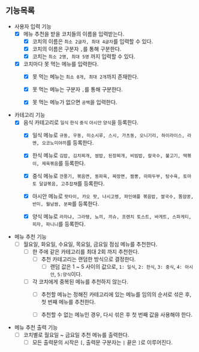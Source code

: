 ## 기능목록

* 사용자 입력 기능
    * [x] 메뉴 추천을 받을 코치들의 이름을 입력받는다.
        * [x] 코치의 이름은 `최소 2글자, 최대 4글자`를 입력할 수 있다.
        * [x] 코치의 이름은 구분자 `,`를 통해 구분한다.
        * [x] 코치는 `최소 2명, 최대 5명` 까지 입력할 수 있다.

    * [x] 코치마다 못 먹는 메뉴를 입력한다.
        * [x] 못 먹는 메뉴는 `최소 0개, 최대 2개`까지 존재한다.
        * [x] 못 먹는 메뉴는 구분자 `,`를 통해 구분한다.
        * [x] 못 먹는 메뉴가 없으면 `공백`을 입력한다.


* 카테고리 기능
    * [x] 음식 카테고리로 `일식` `한식` `중식` `아시안` `양식`을 등록한다.
        * [x] 일식 메뉴로 `규동, 우동, 미소시루, 스시, 가츠동, 오니기리, 하이라이스, 라멘, 오코노미야끼`를 등록한다.
        * [x] 한식 메뉴로 `김밥, 김치찌개, 쌈밥, 된장찌개, 비빔밥, 칼국수, 불고기, 떡볶이, 제육볶음`를 등록한다.
        * [x] 중식 메뉴로 `깐풍기, 볶음면, 동파육, 짜장면, 짬뽕, 마파두부, 탕수육, 토마토 달걀볶음, 고추잡채`를 등록한다.
        * [x] 아시안 메뉴로 `팟타이, 카오 팟, 나시고렝, 파인애플 볶음밥, 쌀국수, 똠얌꿍, 반미, 월남쌈, 분짜`를 등록한다.
        * [x] 양식 메뉴로 `라자냐, 그라탱, 뇨끼, 끼슈, 프렌치 토스트, 바게트, 스파게티, 피자, 파니니`를 등록한다.


* 메뉴 추천 기능
    * [ ] 월요일, 화요일, 수요일, 목요일, 금요일 점심 메뉴를 추천한다.
        * [ ] 한 주에 같은 카테고리를 최대 2회 까지 추천한다.
            * [ ] 추천 카테고리는 랜덤한 방식으로 결정한다.
                * [ ] 랜덤 값은 1 ~ 5 사이의 값으로, `1: 일식`, `2: 한식`, `3: 중식`, `4: 아시안`, `5:양식`이다.

        * [ ] 각 코치에게 중복된 메뉴를 추천하지 않는다.
            * [ ] 추천할 메뉴는 정해진 카테고리에 있는 메뉴를 임의의 순서로 섞은 후, 첫 번째 메뉴를 추천한다.
            * [ ] 추천할 수 없는 메뉴인 경우, 다시 섞은 후 첫 번째 값을 사용해야 한다.


* 메뉴 추천 출력 기능
    * [ ] 코치별로 월요일 ~ 금요일 추천 메뉴를 출력한다.
        * [ ] 모든 출력문의 시작은 `[`, 출력문 구분자는 `|`  끝은 `]`로 이루어진다. 